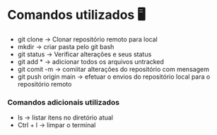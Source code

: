 # Comandos utilizados :desktop_computer:

- git clone -> Clonar repositório remoto para local
- mkdir -> criar pasta pelo git bash
- git status -> Verificar alterações e seus status
- git add * -> adicionar todos os arquivos untracked
- git comit -m -> comiitar alterações do repositório com mensagem
- git push origin main -> efetuar o envios do repositório local para o repositório remoto



### Comandos adicionais utilizados

- ls -> listar itens no diretório atual
- Ctrl + l -> limpar o terminal